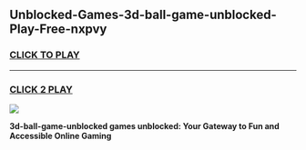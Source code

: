 
## Unblocked-Games-3d-ball-game-unblocked-Play-Free-nxpvy
<h3>
<a href="https://premium76.site?title=3d-ball-game-unblocked&ref=20A">CLICK TO PLAY</a></h3>
<hr>

<h3>
<a href="https://premium76.site?title=3d-ball-game-unblocked&ref=20A">CLICK 2 PLAY</a>
  
</h3>

<a href="https://premium76.site?title=3d-ball-game-unblocked&ref=20A"><img src="https://clearcache.store/games.png"></a>


**3d-ball-game-unblocked games unblocked: Your Gateway to Fun and Accessible Online Gaming**
